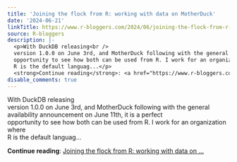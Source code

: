 ```yaml
---
title: 'Joining the flock from R: working with data on MotherDuck'
date: '2024-06-21'
linkTitle: https://www.r-bloggers.com/2024/06/joining-the-flock-from-r-working-with-data-on-motherduck/
source: R-bloggers
description: |-
  <p>With DuckDB releasing<br />
  version 1.0.0 on June 3rd, and MotherDuck following with the general availability announcement on June 11th, it is a perfect<br />
  opportunity to see how both can be used from R. I work for an organization where<br />
  R is the default languag...</p>
  <strong>Continue reading</strong>: <a href="https://www.r-bloggers.com/2024/06/joining-the-flock-from-r-working-with-data-on-motherduck/">Joining the flock from R: working with data on ...
disable_comments: true
---
```

<p>With DuckDB releasing<br />
version 1.0.0 on June 3rd, and MotherDuck following with the general availability announcement on June 11th, it is a perfect<br />
opportunity to see how both can be used from R. I work for an organization where<br />
R is the default languag...</p>
<strong>Continue reading</strong>: <a href="https://www.r-bloggers.com/2024/06/joining-the-flock-from-r-working-with-data-on-motherduck/">Joining the flock from R: working with data on ...